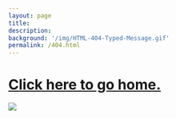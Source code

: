 ```yaml
---
layout: page
title: 
description: 
background: '/img/HTML-404-Typed-Message.gif'
permalink: /404.html
---
```


<h1> <a href="https://ayushmandevraj.in" target="_blank" rel="noopener"> Click here to go home.</a> </h1>

![](https://i1.wp.com/buildify.cc/wp-content/uploads/2016/09/404.gif?fit=300%2C225&ssl=1)